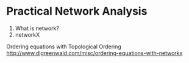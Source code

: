 # Practical Network Analysis

1. What is network?
1. networkX


Ordering equations with Topological Ordering
http://www.dlgreenwald.com/misc/ordering-equations-with-networkx
